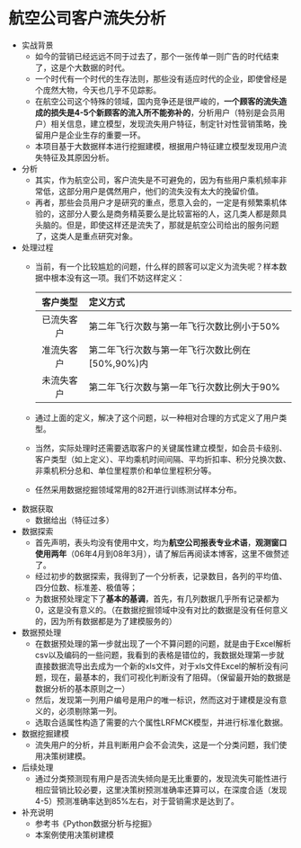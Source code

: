 # 航空公司客户流失分析
- 实战背景
    - 如今的营销已经远远不同于过去了，那个一张传单一则广告的时代结束了，这是个大数据的时代。
    - 一个时代有一个时代的生存法则，那些没有适应时代的企业，即使曾经是个庞然大物，今天也几乎不见踪影。
    - 在航空公司这个特殊的领域，国内竞争还是很严峻的，**一个顾客的流失造成的损失是4-5个新顾客的流入所不能弥补的**，分析用户（特别是会员用户）相关信息，建立模型，发现流失用户特征，制定针对性营销策略，挽留用户是企业生存的重要一环。
    - 本项目基于大数据样本进行挖掘建模，根据用户特征建立模型发现用户流失特征及其原因分析。
- 分析
	- 其实，作为航空公司，客户流失是不可避免的，因为有些用户乘机频率非常低，这部分用户是偶然用户，他们的流失没有太大的挽留价值。
	- 再者，那些会员用户才是研究的重点，愿意入会的，一定是有频繁乘机体验的，这部分人要么是商务精英要么是比较富裕的人，这几类人都是颇具头脑的。但是，即使这样还是流失了，那就是航空公司给出的服务问题了，这类人是重点研究对象。
- 处理过程
	- 当前，有一个比较尴尬的问题，什么样的顾客可以定义为流失呢？样本数据中根本没有这一项。我们不妨这样定义：
	
		| 客户类型 | 定义方式 |
		| :---: | :--- |
		| 已流失客户 | 第二年飞行次数与第一年飞行次数比例小于50% |
		| 准流失客户 | 第二年飞行次数与第一年飞行次数比例在[50%,90%)内 |
		| 未流失客户 | 第二年飞行次数与第一年飞行次数比例大于90% |
	- 通过上面的定义，解决了这个问题，以一种相对合理的方式定义了用户类型。
	- 当然，实际处理时还需要选取客户的关键属性建立模型，如会员卡级别、客户类型（如上定义）、平均乘机时间间隔、平均折扣率、积分兑换次数、非乘机积分总和、单位里程票价和单位里程积分等。
	- 任然采用数据挖掘领域常用的82开进行训练测试样本分布。 
- 数据获取
	- 数据给出（特征过多）
- 数据探索
	- 首先声明，表头均没有使用中文，均为**航空公司报表专业术语**，**观测窗口使用两年**（06年4月到08年3月），请了解后再阅读本博客，这里不做赘述了。
	- 经过初步的数据探索，我得到了一个分析表，记录数目，各列的平均值、四分位数、标准差、极值等；
	- 为数据预处理定下了**基本的基调**，首先，有几列数据几乎所有记录都为0，这是没有意义的。（在数据挖掘领域中没有对比的数据是没有任何意义的，因为所有数据都是为了建模服务的）
- 数据预处理
	- 在数据预处理的第一步就出现了一个不算问题的问题，就是由于Excel解析csv以及编码的一些问题，我看到的表格是错位的，我数据处理第一步就直接数据流导出去成为一个新的xls文件，对于xls文件Excel的解析没有问题，现在，最基本的，我们可视化判断没有了阻碍。（保留最开始的数据是数据分析的基本原则之一）
	- 然后，发现第一列用户编号是用户的唯一标识，然而这对于建模是没有意义的，必须剔除第一列。
	- 选取合适属性构造了需要的六个属性LRFMCK模型，并进行标准化数据。
- 数据挖掘建模
	- 流失用户的分析，并且判断用户会不会流失，这是一个分类问题，我们使用决策树建模。
- 后续处理
	- 通过分类预测现有用户是否流失倾向是无比重要的，发现流失可能性进行相应营销比较必要，这里决策树预测准确率还算可以，在深度合适（发现4-5）预测准确率达到85%左右，对于营销需求是达到了。
- 补充说明
	- 参考书《Python数据分析与挖掘》
	- 本案例使用决策树建模
